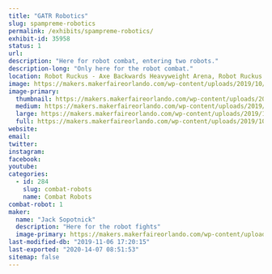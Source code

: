 ```yaml
---
title: "GATR Robotics"
slug: spampreme-robotics
permalink: /exhibits/spampreme-robotics/
exhibit-id: 35958
status: 1
url: 
description: "Here for robot combat, entering two robots."
description-long: "Only here for the robot combat."
location: Robot Ruckus - Axe Backwards Heavyweight Arena, Robot Ruckus - Small Arena
image: https://makers.makerfaireorlando.com/wp-content/uploads/2019/10/IMG_0743-1024x828.jpg
image-primary:
  thumbnail: https://makers.makerfaireorlando.com/wp-content/uploads/2019/10/IMG_0743-150x150.jpg
  medium: https://makers.makerfaireorlando.com/wp-content/uploads/2019/10/IMG_0743-300x243.jpg
  large: https://makers.makerfaireorlando.com/wp-content/uploads/2019/10/IMG_0743-1024x828.jpg
  full: https://makers.makerfaireorlando.com/wp-content/uploads/2019/10/IMG_0743.jpg
website: 
email: 
twitter: 
instagram: 
facebook: 
youtube: 
categories:
  - id: 284
    slug: combat-robots
    name: Combat Robots
combat-robot: 1
maker:
  name: "Jack Sopotnick"
  description: "Here for the robot fights"
  image-primary: https://makers.makerfaireorlando.com/wp-content/uploads/2019/08/7573B1B7-FF7C-4466-8E2B-B1C6F1E19345-1024x791.jpeg
last-modified-db: "2019-11-06 17:20:15"
last-exported: "2020-14-07 08:51:53"
sitemap: false
---
```

